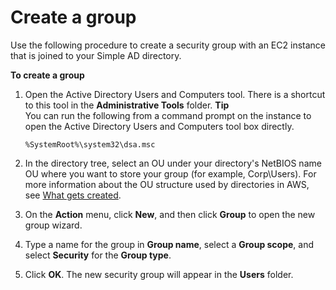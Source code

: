 # Create a group<a name="simple_ad_manage_users_groups_create_group"></a>

Use the following procedure to create a security group with an EC2 instance that is joined to your Simple AD directory\.

**To create a group**

1. Open the Active Directory Users and Computers tool\. There is a shortcut to this tool in the **Administrative Tools** folder\.
**Tip**  
You can run the following from a command prompt on the instance to open the Active Directory Users and Computers tool box directly\.  

   ```
   %SystemRoot%\system32\dsa.msc
   ```

1. In the directory tree, select an OU under your directory's NetBIOS name OU where you want to store your group \(for example, Corp\\Users\)\. For more information about the OU structure used by directories in AWS, see [What gets created](ms_ad_getting_started_what_gets_created.md)\.

1. On the **Action** menu, click **New**, and then click **Group** to open the new group wizard\.

1. Type a name for the group in **Group name**, select a **Group scope**, and select **Security** for the **Group type**\. 

1. Click **OK**\. The new security group will appear in the **Users** folder\.